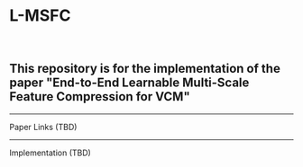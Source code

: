 # L-MSFC
<br>

## This repository is for the implementation of the paper "End-to-End Learnable Multi-Scale Feature Compression for VCM"
---
Paper Links (TBD)
<br>

---
Implementation (TBD)

